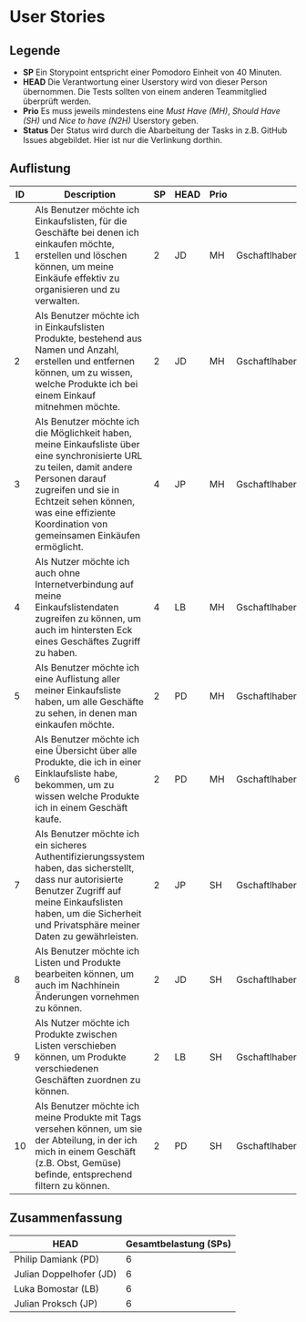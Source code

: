 # User Stories

## Legende

- **SP** Ein Storypoint entspricht einer Pomodoro Einheit von 40 Minuten.
- **HEAD** Die Verantwortung einer Userstory wird von dieser Person übernommen. Die Tests sollten von einem anderen Teammitglied überprüft werden.
- **Prio** Es muss jeweils mindestens eine _Must Have (MH)_, _Should Have (SH)_ und _Nice to have (N2H)_ Userstory geben.
- **Status** Der Status wird durch die Abarbeitung der Tasks in z.B. GitHub Issues abgebildet. Hier ist nur die Verlinkung dorthin.

## Auflistung

| ID   | Description                                                  | SP   | HEAD | Prio | Status                              |
| ---- | ------------------------------------------------------------ | ---- | ---- | ---- | ----------------------------------- |
| 1    | Als Benutzer möchte ich Einkaufslisten, für die Geschäfte bei denen ich einkaufen möchte, erstellen und löschen können, um meine Einkäufe effektiv zu organisieren und zu verwalten. | 2    | JD   | MH   | Gschaftlhaberer/gschaeftlhaberer#6  |
| 2    | Als Benutzer möchte ich in Einkaufslisten Produkte, bestehend aus Namen und Anzahl, erstellen und entfernen können, um zu wissen, welche Produkte ich bei einem Einkauf mitnehmen möchte. | 2    | JD   | MH   | Gschaftlhaberer/gschaeftlhaberer#7  |
| 3    | Als Benutzer möchte ich die Möglichkeit haben, meine Einkaufsliste über eine synchronisierte URL zu teilen, damit andere Personen darauf zugreifen und sie in Echtzeit sehen können, was eine effiziente Koordination von gemeinsamen Einkäufen ermöglicht. | 4    | JP   | MH   | Gschaftlhaberer/gschaeftlhaberer#8  |
| 4    | Als Nutzer möchte ich auch ohne Internetverbindung auf meine Einkaufslistendaten zugreifen zu können, um auch im hintersten Eck eines Geschäftes Zugriff zu haben. | 4    | LB   | MH   | Gschaftlhaberer/gschaeftlhaberer#9  |
| 5    | Als Benutzer möchte ich eine Auflistung aller meiner Einkaufsliste haben, um alle Geschäfte zu sehen, in denen man einkaufen möchte. | 2    | PD   | MH   | Gschaftlhaberer/gschaeftlhaberer#10 |
| 6    | Als Benutzer möchte ich eine Übersicht über alle Produkte, die ich in einer Einklaufsliste habe, bekommen, um zu wissen welche Produkte ich in einem Geschäft kaufe. | 2    | PD   | MH   | Gschaftlhaberer/gschaeftlhaberer#11 |
| 7    | Als Benutzer möchte ich ein sicheres Authentifizierungssystem haben, das sicherstellt, dass nur autorisierte Benutzer Zugriff auf meine Einkaufslisten haben, um die Sicherheit und Privatsphäre meiner Daten zu gewährleisten. | 2    | JP   | SH   | Gschaftlhaberer/gschaeftlhaberer#12 |
| 8    | Als Benutzer möchte ich Listen und Produkte bearbeiten können, um auch im Nachhinein Änderungen vornehmen zu können. | 2    | JD   | SH   | Gschaftlhaberer/gschaeftlhaberer#13 |
| 9    | Als Nutzer möchte ich Produkte zwischen Listen verschieben können, um Produkte verschiedenen Geschäften zuordnen zu können. | 2    | LB   | SH   | Gschaftlhaberer/gschaeftlhaberer#14 |
| 10   | Als Benutzer möchte ich meine Produkte mit Tags versehen können, um sie der Abteilung, in der ich mich in einem Geschäft (z.B. Obst, Gemüse) befinde, entsprechend filtern zu können. | 2    | PD   | SH   | Gschaftlhaberer/gschaeftlhaberer#15 |

## Zusammenfassung

| HEAD                    | Gesamtbelastung (SPs) |
| ----------------------- | --------------------- |
| Philip Damiank (PD)     | 6                     |
| Julian Doppelhofer (JD) | 6                     |
| Luka Bomostar (LB)      | 6                     |
| Julian Proksch (JP)     | 6                     |
